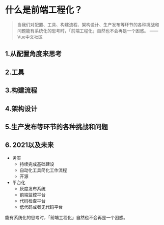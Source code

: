 # 什么是前端工程化？

> 当我们对配置、工具、构建流程、架构设计、生产发布等环节的各种挑战和问题能有系统化的思考时，「前端工程化」自然也不会再是一个困惑。 ——Vue中文社区

## 1.从配置角度来思考



## 2.工具



## 3.构建流程



## 4.架构设计





## 5.生产发布等环节的各种挑战和问题





## 6. 2021以及未来

- 务实
  - 持续完成基础建设
  - 自动化工具简化工作流程
  - 开源
- 平台化
  - 灰度发布系统
  - 前端监控平台
  - 代码检查平台
  - 低代码或者无代码平台

能有系统化的思考时，「前端工程化」自然也不会再是一个困惑。